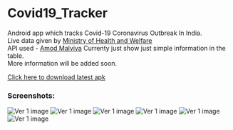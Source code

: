 # Covid19_Tracker
Android app which tracks Covid-19 Coronavirus Outbreak In India.  
Live data given by [Ministry of Health and Welfare](https://www.mohfw.gov.in/)  
API used - [Amod Malviya](https://github.com/amodm/api-covid19-in)
Currenty just show just simple information in the table.  
More information will be added soon.  

[Click here to download latest apk](https://github.com/mrwhoknows55/Covid19_Tracker/raw/master/app/release/go_corona.apk)

### Screenshots: 

![Ver 1 image](https://raw.githubusercontent.com/mrwhoknows55/Covid19_Tracker/master/screenshots/9.png)
![Ver 1 image](https://raw.githubusercontent.com/mrwhoknows55/Covid19_Tracker/master/screenshots/8.png)
![Ver 1 image](https://raw.githubusercontent.com/mrwhoknows55/Covid19_Tracker/master/screenshots/3.png)
![Ver 1 image](https://raw.githubusercontent.com/mrwhoknows55/Covid19_Tracker/master/screenshots/5.png)
![Ver 1 image](https://raw.githubusercontent.com/mrwhoknows55/Covid19_Tracker/master/screenshots/6.png)
![Ver 1 image](https://raw.githubusercontent.com/mrwhoknows55/Covid19_Tracker/master/screenshots/7.png)

